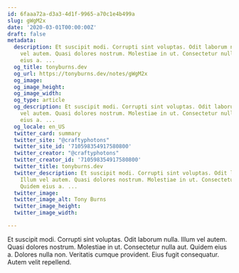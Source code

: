 ```yaml
---
id: 6faaa72a-d3a3-4d1f-9965-a70c1e4b499a
slug: gWgM2x
date: '2020-03-01T00:00:00Z'
draft: false
metadata:
  description: Et suscipit modi. Corrupti sint voluptas. Odit laborum nulla. Illum
    vel autem. Quasi dolores nostrum. Molestiae in ut. Consectetur nulla aut. Quidem
    eius a. ...
  og_title: tonyburns.dev
  og_url: https://tonyburns.dev/notes/gWgM2x
  og_image: 
  og_image_height: 
  og_image_width: 
  og_type: article
  og_description: Et suscipit modi. Corrupti sint voluptas. Odit laborum nulla. Illum
    vel autem. Quasi dolores nostrum. Molestiae in ut. Consectetur nulla aut. Quidem
    eius a. ...
  og_locale: en_US
  twitter_card: summary
  twitter_site: "@craftyphotons"
  twitter_site_id: '710598354917580800'
  twitter_creator: "@craftyphotons"
  twitter_creator_id: '710598354917580800'
  twitter_title: tonyburns.dev
  twitter_description: Et suscipit modi. Corrupti sint voluptas. Odit laborum nulla.
    Illum vel autem. Quasi dolores nostrum. Molestiae in ut. Consectetur nulla aut.
    Quidem eius a. ...
  twitter_image: 
  twitter_image_alt: Tony Burns
  twitter_image_height: 
  twitter_image_width: 

---
```


Et suscipit modi. Corrupti sint voluptas. Odit laborum nulla. Illum vel autem. Quasi dolores nostrum. Molestiae in ut. Consectetur nulla aut. Quidem eius a. Dolores nulla non. Veritatis cumque provident. Eius fugit consequatur. Autem velit repellend.
